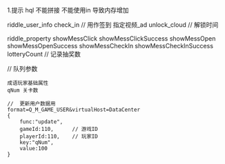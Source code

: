 1.提示
 hql 不能拼接 不能使用in 导致内存增加

riddle_user_info
    check_in // 用作签到
    指定视频_ad
    unlock_cloud // 解锁时间
    
riddle_property
    showMessClick
    showMessClickSuccess
    showMessOpen
    showMessOpenSuccess
    showMessCheckIn
    showMessCheckInSuccess
    lotteryCount   // 记录抽奖数 
    
    
// 队列参数
    
    成语玩家基础属性
    qNum 关卡数

    //  更新用户数据用
    format=Q_M_GAME_USER&virtualHost=DataCenter
    {
        func:"update",
        gameId:110,      // 游戏ID
        playerId:110,    // 玩家ID
        key:"qNum",
        value:100
    }
    
    
   
    
